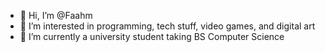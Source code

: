 - 👋 Hi, I’m @Faahm
- 👀 I’m interested in programming, tech stuff, video games, and digital art
- 🌱 I’m currently a university student taking BS Computer Science

<!---
Faahm/Faahm is a ✨ special ✨ repository because its `README.md` (this file) appears on your GitHub profile.
You can click the Preview link to take a look at your changes.
--->

